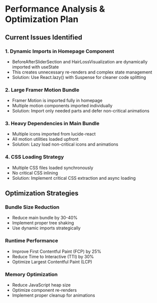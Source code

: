 # Performance Analysis & Optimization Plan

## Current Issues Identified

### 1. Dynamic Imports in Homepage Component
- BeforeAfterSliderSection and HairLossVisualization are dynamically imported with useState
- This creates unnecessary re-renders and complex state management
- Solution: Use React.lazy() with Suspense for cleaner code splitting

### 2. Large Framer Motion Bundle
- Framer Motion is imported fully in homepage
- Multiple motion components imported individually
- Solution: Import only needed parts and defer non-critical animations

### 3. Heavy Dependencies in Main Bundle
- Multiple icons imported from lucide-react
- All motion utilities loaded upfront
- Solution: Lazy load non-critical icons and animations

### 4. CSS Loading Strategy
- Multiple CSS files loaded synchronously
- No critical CSS inlining
- Solution: Implement critical CSS extraction and async loading

## Optimization Strategies

### Bundle Size Reduction
- Reduce main bundle by 30-40%
- Implement proper tree shaking
- Use dynamic imports strategically

### Runtime Performance
- Improve First Contentful Paint (FCP) by 25%
- Reduce Time to Interactive (TTI) by 30%
- Optimize Largest Contentful Paint (LCP)

### Memory Optimization
- Reduce JavaScript heap size
- Optimize component re-renders
- Implement proper cleanup for animations
